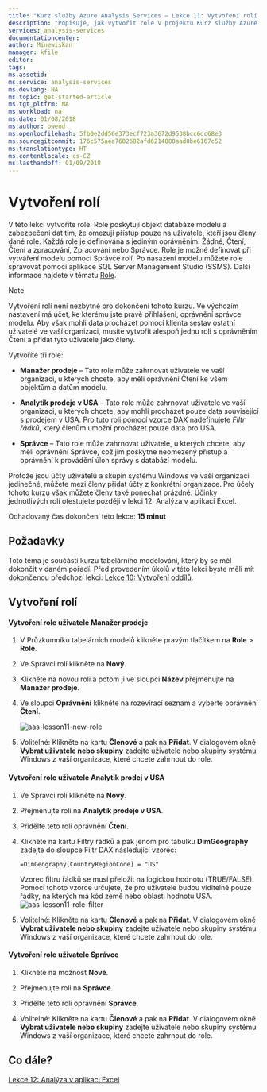 ```yaml
---
title: "Kurz služby Azure Analysis Services – Lekce 11: Vytvoření rolí | Dokumentace Microsoftu"
description: "Popisuje, jak vytvořit role v projektu Kurz služby Azure Analysis Services."
services: analysis-services
documentationcenter: 
author: Minewiskan
manager: kfile
editor: 
tags: 
ms.assetid: 
ms.service: analysis-services
ms.devlang: NA
ms.topic: get-started-article
ms.tgt_pltfrm: NA
ms.workload: na
ms.date: 01/08/2018
ms.author: owend
ms.openlocfilehash: 5fb0e2dd56e373ecf723a3672d9538bcc6dc68e3
ms.sourcegitcommit: 176c575aea7602682afd6214880aad0be6167c52
ms.translationtype: HT
ms.contentlocale: cs-CZ
ms.lasthandoff: 01/09/2018
---
```

# <a name="create-roles"></a>Vytvoření rolí

V této lekci vytvoříte role. Role poskytují objekt databáze modelu a zabezpečení dat tím, že omezují přístup pouze na uživatele, kteří jsou členy dané role. Každá role je definována s jediným oprávněním: Žádné, Čtení, Čtení a zpracování, Zpracování nebo Správce. Role je možné definovat při vytváření modelu pomocí Správce rolí. Po nasazení modelu můžete role spravovat pomocí aplikace SQL Server Management Studio (SSMS). Další informace najdete v tématu [Role](https://docs.microsoft.com/sql/analysis-services/tabular-models/roles-ssas-tabular).
  
> [!NOTE]  
> Vytvoření rolí není nezbytné pro dokončení tohoto kurzu. Ve výchozím nastavení má účet, ke kterému jste právě přihlášeni, oprávnění správce modelu. Aby však mohli data procházet pomocí klienta sestav ostatní uživatelé ve vaší organizaci, musíte vytvořit alespoň jednu roli s oprávněním Čtení a přidat tyto uživatele jako členy.  
  
Vytvoříte tři role:  
  
-   **Manažer prodeje** – Tato role může zahrnovat uživatele ve vaší organizaci, u kterých chcete, aby měli oprávnění Čtení ke všem objektům a datům modelu.  
  
-   **Analytik prodeje v USA** – Tato role může zahrnovat uživatele ve vaší organizaci, u kterých chcete, aby mohli procházet pouze data související s prodejem v USA. Pro tuto roli pomocí vzorce DAX nadefinujete *Filtr řádků*, který členům umožní procházet pouze data pro USA.  
  
-   **Správce** – Tato role může zahrnovat uživatele, u kterých chcete, aby měli oprávnění Správce, což jim poskytne neomezený přístup a oprávnění k provádění úloh správy s databází modelu.  
  
Protože jsou účty uživatelů a skupin systému Windows ve vaší organizaci jedinečné, můžete mezi členy přidat účty z konkrétní organizace. Pro účely tohoto kurzu však můžete členy také ponechat prázdné. Účinky jednotlivých rolí otestujete později v lekci 12: Analýza v aplikaci Excel.  
  
Odhadovaný čas dokončení této lekce: **15 minut**  
  
## <a name="prerequisites"></a>Požadavky  
Toto téma je součástí kurzu tabelárního modelování, který by se měl dokončit v daném pořadí. Před provedením úkolů v této lekci byste měli mít dokončenou předchozí lekci: [Lekce 10: Vytvoření oddílů](../tutorials/aas-lesson-10-create-partitions.md).  
  
## <a name="create-roles"></a>Vytvoření rolí  
  
#### <a name="to-create-a-sales-manager-user-role"></a>Vytvoření role uživatele Manažer prodeje  
  
1.  V Průzkumníku tabelárních modelů klikněte pravým tlačítkem na **Role** > **Role**.  
  
2.  Ve Správci rolí klikněte na **Nový**.  
  
3.  Klikněte na novou roli a potom ji ve sloupci **Název** přejmenujte na **Manažer prodeje**.  
  
4.  Ve sloupci **Oprávnění** klikněte na rozevírací seznam a vyberte oprávnění **Čtení**. 

    ![aas-lesson11-new-role](../tutorials/media/aas-lesson11-new-role.png) 
  
5.  Volitelné: Klikněte na kartu **Členové** a pak na **Přidat**. V dialogovém okně **Vybrat uživatele nebo skupiny** zadejte uživatele nebo skupiny systému Windows z vaší organizace, které chcete zahrnout do role.  
  
#### <a name="to-create-a-sales-analyst-us-user-role"></a>Vytvoření role uživatele Analytik prodej v USA  
  
1.  Ve Správci rolí klikněte na **Nový**.    
  
2.  Přejmenujte roli na **Analytik prodeje v USA**.  
  
3.  Přidělte této roli oprávnění **Čtení**.  
  
4.  Klikněte na kartu Filtry řádků a pak jenom pro tabulku **DimGeography** zadejte do sloupce Filtr DAX následující vzorec:  
  
    ```Administrator
    =DimGeography[CountryRegionCode] = "US" 
    ```
    
    Vzorec filtru řádků se musí přeložit na logickou hodnotu (TRUE/FALSE). Pomocí tohoto vzorce určujete, že pro uživatele budou viditelné pouze řádky, na kterých má kód země nebo oblasti hodnotu USA.  
    ![aas-lesson11-role-filter](../tutorials/media/aas-lesson11-role-filter.png) 
  
6.  Volitelné: Klikněte na kartu **Členové** a pak na **Přidat**. V dialogovém okně **Vybrat uživatele nebo skupiny** zadejte uživatele nebo skupiny systému Windows z vaší organizace, které chcete zahrnout do role.  
  
#### <a name="to-create-an-administrator-user-role"></a>Vytvoření role uživatele Správce  
  
1.  Klikněte na možnost **Nové**.  
  
2.  Přejmenujte roli na **Správce**.  
  
3.  Přidělte této roli oprávnění **Správce**.  
  
4.  Volitelné: Klikněte na kartu **Členové** a pak na **Přidat**. V dialogovém okně **Vybrat uživatele nebo skupiny** zadejte uživatele nebo skupiny systému Windows z vaší organizace, které chcete zahrnout do role. 
  
  
## <a name="whats-next"></a>Co dále?
[Lekce 12: Analýza v aplikaci Excel](../tutorials/aas-lesson-12-analyze-in-excel.md)

  
  
